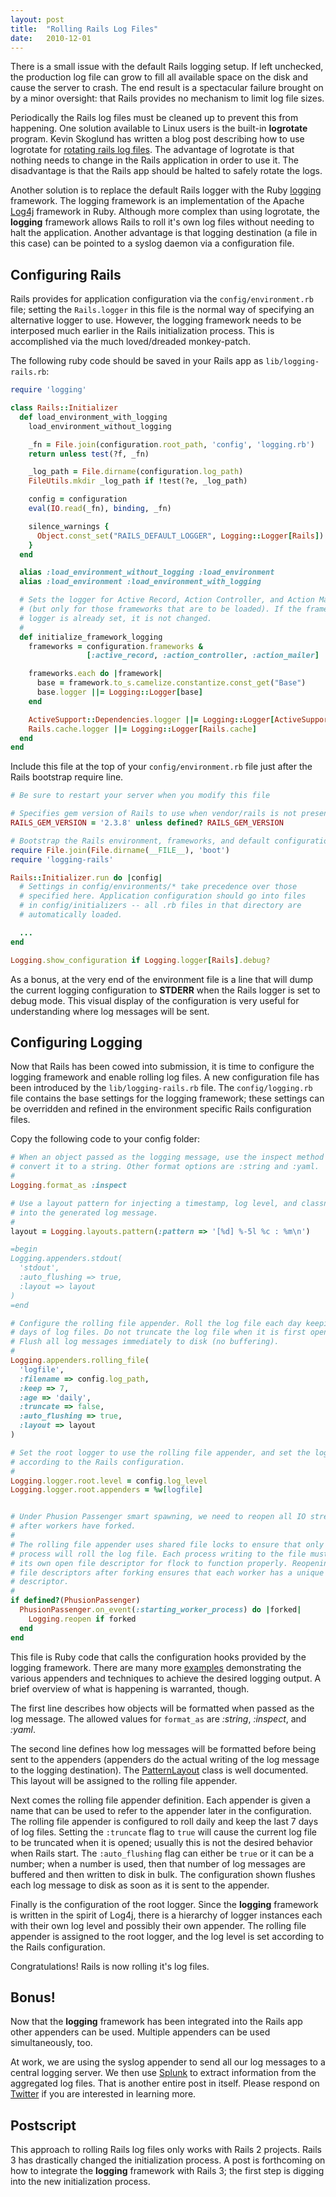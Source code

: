 ```yaml
---
layout: post
title:  "Rolling Rails Log Files"
date:   2010-12-01
---
```

There is a small issue with the default Rails logging setup. If left unchecked,
the production log file can grow to fill all available space on the disk and
cause the server to crash. The end result is a spectacular failure brought on
by a minor oversight: that Rails provides no mechanism to limit log file
sizes.

Periodically the Rails log files must be cleaned up to prevent this from
happening. One solution available to Linux users is the built-in **logrotate**
program. Kevin Skoglund has written a blog post describing how to use
logrotate for [rotating rails log files](http://www.nullislove.com/2007/09/10/rotating-rails-log-files/).
The advantage of logrotate is that nothing needs to change in the Rails
application in order to use it. The disadvantage is that the Rails app should
be halted to safely rotate the logs.

Another solution is to replace the default Rails logger with the Ruby
[logging](http://github.com/TwP/logging) framework. The logging framework is
an implementation of the Apache
[Log4j](http://logging.apache.org/log4j/1.2/) framework in Ruby. Although more
complex than using logrotate, the **logging** framework allows Rails
to roll it's own log files without needing to halt the application. Another
advantage is that logging destination (a file in this case) can be pointed to
a syslog daemon via a configuration file.

## Configuring Rails

Rails provides for application configuration via the `config/environment.rb`
file; setting the `Rails.logger` in this file is the normal way of specifying
an alternative logger to use. However, the logging framework needs to be
interposed much earlier in the Rails initialization process. This is
accomplished via the much loved/dreaded monkey-patch.

The following ruby code should be saved in your Rails app as
`lib/logging-rails.rb`:

```ruby
require 'logging'

class Rails::Initializer
  def load_environment_with_logging
    load_environment_without_logging

    _fn = File.join(configuration.root_path, 'config', 'logging.rb')
    return unless test(?f, _fn)

    _log_path = File.dirname(configuration.log_path)
    FileUtils.mkdir _log_path if !test(?e, _log_path)

    config = configuration
    eval(IO.read(_fn), binding, _fn)

    silence_warnings {
      Object.const_set("RAILS_DEFAULT_LOGGER", Logging::Logger[Rails])
    }
  end

  alias :load_environment_without_logging :load_environment
  alias :load_environment :load_environment_with_logging

  # Sets the logger for Active Record, Action Controller, and Action Mailer
  # (but only for those frameworks that are to be loaded). If the framework's
  # logger is already set, it is not changed.
  #
  def initialize_framework_logging
    frameworks = configuration.frameworks &
                 [:active_record, :action_controller, :action_mailer]

    frameworks.each do |framework|
      base = framework.to_s.camelize.constantize.const_get("Base")
      base.logger ||= Logging::Logger[base]
    end

    ActiveSupport::Dependencies.logger ||= Logging::Logger[ActiveSupport::Dependencies]
    Rails.cache.logger ||= Logging::Logger[Rails.cache]
  end
end
```

Include this file at the top of your `config/environment.rb` file just after
the Rails bootstrap require line.

```ruby
# Be sure to restart your server when you modify this file

# Specifies gem version of Rails to use when vendor/rails is not present
RAILS_GEM_VERSION = '2.3.8' unless defined? RAILS_GEM_VERSION

# Bootstrap the Rails environment, frameworks, and default configuration
require File.join(File.dirname(__FILE__), 'boot')
require 'logging-rails'

Rails::Initializer.run do |config|
  # Settings in config/environments/* take precedence over those
  # specified here. Application configuration should go into files
  # in config/initializers -- all .rb files in that directory are
  # automatically loaded.

  ...
end

Logging.show_configuration if Logging.logger[Rails].debug?
```

As a bonus, at the very end of the environment file is a line that will dump
the current logging configuration to **STDERR** when the Rails logger is set
to debug mode. This visual display of the configuration is very useful for
understanding where log messages will be sent.

## Configuring Logging

Now that Rails has been cowed into submission, it is time to configure the
logging framework and enable rolling log files. A new configuration file has
been introduced by the `lib/logging-rails.rb` file. The `config/logging.rb`
file contains the base settings for the logging framework; these settings can
be overridden and refined in the environment specific Rails configuration
files.

Copy the following code to your config folder:

```ruby
# When an object passed as the logging message, use the inspect method to
# convert it to a string. Other format options are :string and :yaml.
#
Logging.format_as :inspect

# Use a layout pattern for injecting a timestamp, log level, and classname
# into the generated log message.
#
layout = Logging.layouts.pattern(:pattern => '[%d] %-5l %c : %m\n')

=begin
Logging.appenders.stdout(
  'stdout',
  :auto_flushing => true,
  :layout => layout
)
=end

# Configure the rolling file appender. Roll the log file each day keeping 7
# days of log files. Do not truncate the log file when it is first opened.
# Flush all log messages immediately to disk (no buffering).
#
Logging.appenders.rolling_file(
  'logfile',
  :filename => config.log_path,
  :keep => 7,
  :age => 'daily',
  :truncate => false,
  :auto_flushing => true,
  :layout => layout
)

# Set the root logger to use the rolling file appender, and set the log level
# according to the Rails configuration.
#
Logging.logger.root.level = config.log_level
Logging.logger.root.appenders = %w[logfile]


# Under Phusion Passenger smart spawning, we need to reopen all IO streams
# after workers have forked.
#
# The rolling file appender uses shared file locks to ensure that only one
# process will roll the log file. Each process writing to the file must have
# its own open file descriptor for flock to function properly. Reopening the
# file descriptors after forking ensures that each worker has a unique file
# descriptor.
#
if defined?(PhusionPassenger)
  PhusionPassenger.on_event(:starting_worker_process) do |forked|
    Logging.reopen if forked
  end
end
```

This file is Ruby code that calls the configuration hooks provided by the
logging framework. There are many more
[examples](https://github.com/TwP/logging/tree/master/examples/) demonstrating
the various appenders and techniques to achieve the desired logging output. A
brief overview of what is happening is warranted, though.

The first line describes how objects will be formatted when passed as the log
message. The allowed values for `format_as` are *:string*, *:inspect*, and
*:yaml*.

The second line defines how log messages will be formatted before being sent
to the appenders (appenders do the actual writing of the log message to the
logging destination). The [PatternLayout](https://github.com/TwP/logging/blob/master/lib/logging/layouts/pattern.rb)
class is well documented. This layout will be assigned to the rolling file
appender.

Next comes the rolling file appender definition. Each appender is given a name
that can be used to refer to the appender later in the configuration. The
rolling file appender is configured to roll daily and keep the last 7 days of
log files. Setting the `:truncate` flag to `true` will cause the current log
file to be truncated when it is opened; usually this is not the desired
behavior when Rails start. The `:auto_flushing` flag can either be `true` or
it can be a number; when a number is used, then that number of log messages
are buffered and then written to disk in bulk. The configuration shown flushes
each log message to disk as soon as it is sent to the appender.

Finally is the configuration of the root logger. Since the **logging**
framework is written in the spirit of Log4j, there is a hierarchy of logger
instances each with their own log level and possibly their own appender. The
rolling file appender is assigned to the root logger, and the log level is set
according to the Rails configuration.

Congratulations! Rails is now rolling it's log files.

## Bonus!

Now that the **logging** framework has been integrated into the Rails app
other appenders can be used. Multiple appenders can be used simultaneously,
too.

At work, we are using the syslog appender to send all our log messages to a
central logging server. We then use [Splunk](http://www.splunk.com/) to
extract information from the aggregated log files. That is another entire post
in itself. Please respond on [Twitter](http://twitter.com/pea53) if you are
interested in learning more.

## Postscript

This approach to rolling Rails log files only works with Rails 2 projects.
Rails 3 has drastically changed the initialization process. A post is
forthcoming on how to integrate the **logging** framework with Rails 3; the
first step is digging into the new initialization process.
